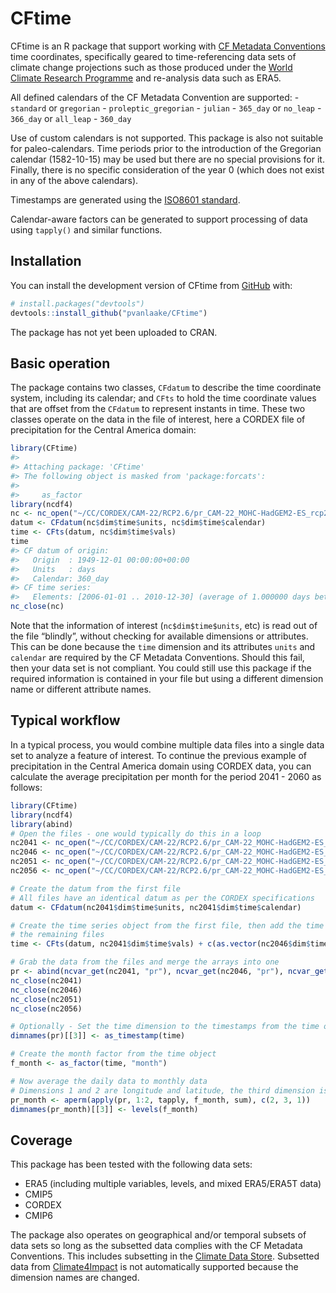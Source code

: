 
<!-- README.md is generated from README.Rmd. Please edit that file -->

# CFtime

<!-- badges: start -->
<!-- badges: end -->

CFtime is an R package that support working with [CF Metadata
Conventions](http://cfconventions.org) time coordinates, specifically
geared to time-referencing data sets of climate change projections such
as those produced under the [World Climate Research
Programme](https://www.wcrp-climate.org) and re-analysis data such as
ERA5.

All defined calendars of the CF Metadata Convention are supported: -
`standard` or `gregorian` - `proleptic_gregorian` - `julian` - `365_day`
or `no_leap` - `366_day` or `all_leap` - `360_day`

Use of custom calendars is not supported. This package is also not
suitable for paleo-calendars. Time periods prior to the introduction of
the Gregorian calendar (1582-10-15) may be used but there are no special
provisions for it. Finally, there is no specific consideration of the
year 0 (which does not exist in any of the above calendars).

Timestamps are generated using the [ISO8601
standard](https://en.wikipedia.org/wiki/ISO_8601).

Calendar-aware factors can be generated to support processing of data
using `tapply()` and similar functions.

## Installation

You can install the development version of CFtime from
[GitHub](https://github.com/) with:

``` r
# install.packages("devtools")
devtools::install_github("pvanlaake/CFtime")
```

The package has not yet been uploaded to CRAN.

## Basic operation

The package contains two classes, `CFdatum` to describe the time
coordinate system, including its calendar; and `CFts` to hold the time
coordinate values that are offset from the `CFdatum` to represent
instants in time. These two classes operate on the data in the file of
interest, here a CORDEX file of precipitation for the Central America
domain:

``` r
library(CFtime)
#> 
#> Attaching package: 'CFtime'
#> The following object is masked from 'package:forcats':
#> 
#>     as_factor
library(ncdf4)
nc <- nc_open("~/CC/CORDEX/CAM-22/RCP2.6/pr_CAM-22_MOHC-HadGEM2-ES_rcp26_r1i1p1_GERICS-REMO2015_v1_day_20060101-20101230.nc")
datum <- CFdatum(nc$dim$time$units, nc$dim$time$calendar)
time <- CFts(datum, nc$dim$time$vals)
time
#> CF datum of origin:
#>   Origin  : 1949-12-01 00:00:00+00:00
#>   Units   : days
#>   Calendar: 360_day
#> CF time series:
#>   Elements: [2006-01-01 .. 2010-12-30] (average of 1.000000 days between elements)
nc_close(nc)
```

Note that the information of interest (`nc$dim$time$units`, etc) is read
out of the file “blindly”, without checking for available dimensions or
attributes. This can be done because the `time` dimension and its
attributes `units` and `calendar` are required by the CF Metadata
Conventions. Should this fail, then your data set is not compliant. You
could still use this package if the required information is contained in
your file but using a different dimension name or different attribute
names.

## Typical workflow

In a typical process, you would combine multiple data files into a
single data set to analyze a feature of interest. To continue the
previous example of precipitation in the Central America domain using
CORDEX data, you can calculate the average precipitation per month for
the period 2041 - 2060 as follows:

``` r
library(CFtime)
library(ncdf4)
library(abind)
# Open the files - one would typically do this in a loop
nc2041 <- nc_open("~/CC/CORDEX/CAM-22/RCP2.6/pr_CAM-22_MOHC-HadGEM2-ES_rcp26_r1i1p1_GERICS-REMO2015_v1_day_20410101-20451230.nc")
nc2046 <- nc_open("~/CC/CORDEX/CAM-22/RCP2.6/pr_CAM-22_MOHC-HadGEM2-ES_rcp26_r1i1p1_GERICS-REMO2015_v1_day_20460101-20501230.nc")
nc2051 <- nc_open("~/CC/CORDEX/CAM-22/RCP2.6/pr_CAM-22_MOHC-HadGEM2-ES_rcp26_r1i1p1_GERICS-REMO2015_v1_day_20510101-20551230.nc")
nc2056 <- nc_open("~/CC/CORDEX/CAM-22/RCP2.6/pr_CAM-22_MOHC-HadGEM2-ES_rcp26_r1i1p1_GERICS-REMO2015_v1_day_20560101-20601230.nc")

# Create the datum from the first file
# All files have an identical datum as per the CORDEX specifications
datum <- CFdatum(nc2041$dim$time$units, nc2041$dim$time$calendar)

# Create the time series object from the first file, then add the time values from 
# the remaining files
time <- CFts(datum, nc2041$dim$time$vals) + c(as.vector(nc2046$dim$time$vals), as.vector(nc2051$dim$time$vals), as.vector(nc2056$dim$time$vals))

# Grab the data from the files and merge the arrays into one
pr <- abind(ncvar_get(nc2041, "pr"), ncvar_get(nc2046, "pr"), ncvar_get(nc2051, "pr"), ncvar_get(nc2056, "pr"))
nc_close(nc2041)
nc_close(nc2046)
nc_close(nc2051)
nc_close(nc2056)

# Optionally - Set the time dimension to the timestamps from the time object
dimnames(pr)[[3]] <- as_timestamp(time)

# Create the month factor from the time object
f_month <- as_factor(time, "month")

# Now average the daily data to monthly data
# Dimensions 1 and 2 are longitude and latitude, the third dimension is time
pr_month <- aperm(apply(pr, 1:2, tapply, f_month, sum), c(2, 3, 1))
dimnames(pr_month)[[3]] <- levels(f_month)
```

## Coverage

This package has been tested with the following data sets:

-   ERA5 (including multiple variables, levels, and mixed ERA5/ERA5T
    data)
-   CMIP5
-   CORDEX
-   CMIP6

The package also operates on geographical and/or temporal subsets of
data sets so long as the subsetted data complies with the CF Metadata
Conventions. This includes subsetting in the [Climate Data
Store](https://cds.climate.copernicus.eu/#!/home). Subsetted data from
[Climate4Impact](https://climate4impact.eu/impactportal/general/index.jsp)
is not automatically supported because the dimension names are changed.
